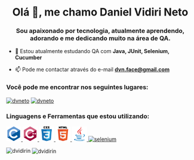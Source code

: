 <h1 align="center">Olá 👋, me chamo Daniel Vidiri Neto</h1>
<h3 align="center">Sou apaixonado por tecnologia, atualmente aprendendo, adorando e me dedicando muito na área de QA.</h3>

- 🌱 Estou atualmente estudando QA com **Java, JUnit, Selenium, Cucumber**

- 📫 Pode me contactar através do e-mail **dvn.face@gmail.com**

<h3 align="left">Você pode me encontrar nos seguintes lugares:</h3>
<p align="left">
<a href="https://linkedin.com/in/dvneto" target="blank"><img align="center" src="https://raw.githubusercontent.com/rahuldkjain/github-profile-readme-generator/master/src/images/icons/Social/linked-in-alt.svg" alt="dvneto" height="30" width="40" /></a>
<a href="https://fb.com/dvneto" target="blank"><img align="center" src="https://raw.githubusercontent.com/rahuldkjain/github-profile-readme-generator/master/src/images/icons/Social/facebook.svg" alt="dvneto" height="30" width="40" /></a>
</p>

<h3 align="left">Linguagens e Ferramentas que estou utilizando:</h3>
<p align="left"> <a href="https://www.cprogramming.com/" target="_blank"> <img src="https://raw.githubusercontent.com/devicons/devicon/master/icons/c/c-original.svg" alt="c" width="40" height="40"/> </a> <a href="https://www.w3schools.com/cpp/" target="_blank"> <img src="https://raw.githubusercontent.com/devicons/devicon/master/icons/cplusplus/cplusplus-original.svg" alt="cplusplus" width="40" height="40"/> </a> <a href="https://www.w3schools.com/css/" target="_blank"> <img src="https://raw.githubusercontent.com/devicons/devicon/master/icons/css3/css3-original-wordmark.svg" alt="css3" width="40" height="40"/> </a> <a href="https://www.w3.org/html/" target="_blank"> <img src="https://raw.githubusercontent.com/devicons/devicon/master/icons/html5/html5-original-wordmark.svg" alt="html5" width="40" height="40"/> </a> <a href="https://www.java.com" target="_blank"> <img src="https://raw.githubusercontent.com/devicons/devicon/master/icons/java/java-original.svg" alt="java" width="40" height="40"/> </a> <a href="https://www.selenium.dev" target="_blank"> <img src="https://raw.githubusercontent.com/detain/svg-logos/780f25886640cef088af994181646db2f6b1a3f8/svg/selenium-logo.svg" alt="selenium" width="40" height="40"/> </a> </p>

<p><img align="left" src="https://github-readme-stats.vercel.app/api/top-langs?username=dvidirin&show_icons=true&theme=dracula&locale=en&layout=compact" alt="dvidirin" /></p>

<p>&nbsp;<img align="center" src="https://github-readme-stats.vercel.app/api?username=dvidirin&show_icons=true&theme=dracula&locale=en" alt="dvidirin" /></p>
